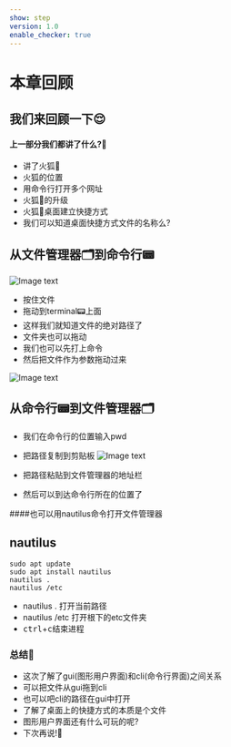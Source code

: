```yaml
---
show: step
version: 1.0
enable_checker: true
---
```


# 本章回顾

## 我们来回顾一下😌

#### 上一部分我们都讲了什么?🤔

- 讲了火狐🦊
- 火狐的位置
- 用命令行打开多个网址
- 火狐🦊的升级
- 火狐🦊桌面建立快捷方式
- 我们可以知道桌面快捷方式文件的名称么?

## 从文件管理器🗂到命令行📟

![Image text](https://labfile.oss.aliyuncs.com/courses/2712/file)

- 按住文件
- 拖动到terminal📟上面
- 这样我们就知道文件的绝对路径了
- 文件夹也可以拖动
- 我们也可以先打上命令
- 然后把文件作为参数拖动过来


![Image text](https://labfile.oss.aliyuncs.com/courses/2712/fileAsArguement )


## 从命令行📟到文件管理器🗂
- 我们在命令行的位置输入pwd
- 把路径复制到剪贴板
![Image text](https://labfile.oss.aliyuncs.com/courses/2712/filepath.png)

- 把路径粘贴到文件管理器的地址栏
- 然后可以到达命令行所在的位置了

####也可以用nautilus命令打开文件管理器

## nautilus


```shell
sudo apt update
sudo apt install nautilus
nautilus .
nautilus /etc
```



- nautilus . 打开当前路径
- nautilus /etc 打开根下的etc文件夹
- <kbd>ctrl</kbd>+<kbd>c</kbd>结束进程



### 总结🤨
- 这次了解了gui(图形用户界面)和cli(命令行界面)之间关系
- 可以把文件从gui拖到cli
- 也可以吧cli的路径在gui中打开
- 了解了桌面上的快捷方式的本质是个文件
- 图形用户界面还有什么可玩的呢?
- 下次再说!👋